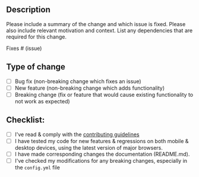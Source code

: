 ## Description

Please include a summary of the change and which issue is fixed. Please also include relevant motivation and context. List any dependencies that are required for this change.

Fixes # (issue)

## Type of change

- [ ] Bug fix (non-breaking change which fixes an issue)
- [ ] New feature (non-breaking change which adds functionality)
- [ ] Breaking change (fix or feature that would cause existing functionality to not work as expected)

## Checklist:

- [ ] I've read & comply with the [contributing guidelines](https://github.com/bastienwirtz/homer/blob/main/CONTRIBUTING.md)
- [ ] I have tested my code for new features & regressions on both mobile & desktop devices, using the latest version of major browsers. 
- [ ] I have made corresponding changes the documentation (README.md).
- [ ] I've checked my modifications for any breaking changes, especially in the `config.yml` file

